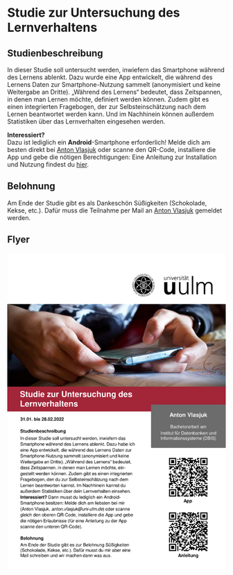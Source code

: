 # Studie zur Untersuchung des Lernverhaltens

## Studienbeschreibung

In dieser Studie soll untersucht werden, inwiefern das Smartphone während des Lernens ablenkt. Dazu wurde eine App entwickelt, die während des Lernens Daten zur Smartphone-Nutzung sammelt (anonymisiert und keine Weitergabe an Dritte). „Während des Lernens“ bedeutet, dass Zeitspannen, in denen man Lernen möchte, definiert werden können. Zudem gibt es einen integrierten Fragebogen, der zur Selbsteinschätzung nach dem Lernen beantwortet werden kann. Und im Nachhinein können außerdem Statistiken über das Lernverhalten eingesehen werden. 

**Interessiert?**\
Dazu ist lediglich ein **Android**-Smartphone erforderlich! Melde dich am besten direkt bei [Anton Vlasjuk](mailto:anton.vlasjuk@uni-ulm.de?subject=Studienteilnahme:%20Lernverhalten) oder scanne den QR-Code, installiere die App und gebe die nötigen Berechtigungen: Eine Anleitung zur Installation und Nutzung findest du [hier](tutorial/README.md).



## Belohnung

Am Ende der Studie gibt es als Dankeschön Süßigkeiten (Schokolade, Kekse, etc.). Dafür muss die Teilnahme per Mail an [Anton Vlasjuk](mailto:anton.vlasjuk@uni-ulm.de?subject=Studienteilnahme:%20Lernverhalten) gemeldet werden.




## Flyer

![Fyler](flyer.png)
